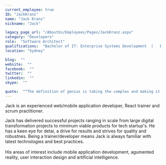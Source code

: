 ```yaml
---
current_employee: true
ID: "JackKranz"
name: "Jack Kranz"
nickname: "Jack"

legacy_page_url: "/AboutUs/Employees/Pages/JackKranz.aspx"
category: "Developers"
role:  "Software Architect"
qualifications:  "Bachelor of IT: Enterprise Systems Development  |   Bachelor of Business: Management"
location: "Sydney"

blog:  ""
website:  ""
facebook:  ""
twitter:  ""
linkedin:  ""
skype:  ""

quote:  "“The definition of genius is taking the complex and making it simple.”  ~ Albert Einstein"
---
```


​​​​​​​​​​​​​​Jack is an experienced web/mobile application developer, React trainer and scrum practitioner.  

Jack has delivered successful projects ranging in scale from large digital transformation projects to minimum viable products for tech startup'​​s​. He has a keen eye for detai, a drive for results and strives for quality and robustnes. Being a trainer/developer means Jack is always familiar with latest technologies and best practices.   
​​  
His areas of interest include mobile application development, agumented reality, user interaction design and artificial intelligence.​  